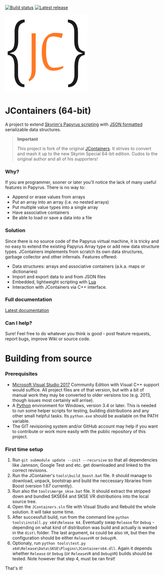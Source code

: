 [![Build status](https://ci.appveyor.com/api/projects/status/r8kex3xnxmktn1sq?svg=true)](https://ci.appveyor.com/project/ryobg/jcontainers)
[![Latest release](https://img.shields.io/github/release/ryobg/jcontainers/all.svg)](https://github.com/ryobg/jcontainers/releases)

<img src="logo.png?raw=true" height="256">

# JContainers (64-bit)

A project to extend [Skyrim's Papyrus
scripting](https://www.creationkit.com/index.php?title=Category:Papyrus) with
[JSON formatted](https://json.org/) serializable data structures.

> **Important**
>
> This project is fork of the original [JContainers](https://github.com/SilverIce/JContainers). It
> strives to convert and mash it up to the new Skyrim Special 64-bit edition. Cudos to the original
> author and all of his supporters!

### Why?

If you are programmer, sooner or later you'll notice the lack of many useful features in Papyrus.
There is no way to:

- Append or erase values from arrays
- Put an array into an array (i.e. no nested arrays)
- Put multiple value types into a single array
- Have associative containers 
- Be able to load or save a data into a file

### Solution

Since there is no source code of the Papyrus virtual machine, it is tricky and no easy to extend the
existing Papyrus Array type or add new data structure types. JContainers implements from scratch its
own data structures, garbage collector and other infernals. Features offered:

- Data structures: arrays and associative containers (a.k.a. maps or dictionaries)
- Import and export data to and from JSON files
- Embedded, lightweight scripting with [Lua](https://www.lua.org/)
- Interaction with JContainers via C++ interface.

### Full documentation

[Latest documentation](https://github.com/ryobg/jcontainers/wiki)

### Can I help?

Sure! Feel free to do whatever you think is good - post feature requests, report bugs, improve Wiki
or source code.

# Building from source

### Prerequisites

* [Microsoft Visual Studio 2017](https://www.visualstudio.com/downloads/) 
  Community Edition with Visual C++ support would suffice. All project files are of that version,
  but with a bit of manual work they may be converted to older versions too (e.g. 2013, though
  issues most certainly will arrise).
* A [Python](https://www.python.org/downloads/) environment for Windows, version 3.4 or later.
  This is needed to run some helper scripts for testing, building distributions and any other small
  helpful tasks. Its `python.exe` should be available on the PATH variable.
* The GIT revisioning system and/or GitHub account may help if you want to contribute or work more
  easily with the public repository of this project.

### First time setup

1. Run `git submodule update --init --recursive` so that all dependencies like Jannson, Google Test
   and etc. get downloaded and linked to the correct revisions.
2. Run the JContainer's `tools\build_boost.bat` file. It should manage to download, unpack,
   bootstrap and build the neccessary libraries from Boost (version 1.67 currently).
3. Run also the `tools\merge_skse.bat` file. It should extract the stripped down and bundled SKSE64
   and SKSE VR distributions into the local source tree.
4. Open the `JContainers.sln` file with Visual Studio and Rebuild the whole solution. It will take
   some time.
5. After successfull build, run from the command line `python tools\install.py x64\Release 64`.
   Eventually swap `Release` for `Debug` - depending on what kind of distribution was build and
   actually is wanted in the `dist\` folder. The last argument, `64` could be also `VR`, but then
   the configuration should be either `ReleaseVR` or `DebugVR`.
6. Optionaly, run `python tools\test.py x64\Release\Data\SKSE\Plugins\JContainers64.dll`. Again it
   depends whether `Release` or `Debug` (or `ReleaseVR` and `DebugVR`) builds should be tested. Note
   however that step 4, must be ran first!

That's it!

